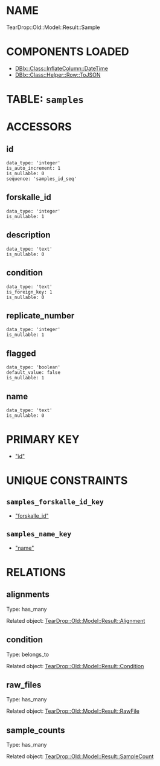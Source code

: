 # NAME

TearDrop::Old::Model::Result::Sample

# COMPONENTS LOADED

- [DBIx::Class::InflateColumn::DateTime](https://metacpan.org/pod/DBIx::Class::InflateColumn::DateTime)
- [DBIx::Class::Helper::Row::ToJSON](https://metacpan.org/pod/DBIx::Class::Helper::Row::ToJSON)

# TABLE: `samples`

# ACCESSORS

## id

    data_type: 'integer'
    is_auto_increment: 1
    is_nullable: 0
    sequence: 'samples_id_seq'

## forskalle\_id

    data_type: 'integer'
    is_nullable: 1

## description

    data_type: 'text'
    is_nullable: 0

## condition

    data_type: 'text'
    is_foreign_key: 1
    is_nullable: 0

## replicate\_number

    data_type: 'integer'
    is_nullable: 1

## flagged

    data_type: 'boolean'
    default_value: false
    is_nullable: 1

## name

    data_type: 'text'
    is_nullable: 0

# PRIMARY KEY

- ["id"](#id)

# UNIQUE CONSTRAINTS

## `samples_forskalle_id_key`

- ["forskalle\_id"](#forskalle_id)

## `samples_name_key`

- ["name"](#name)

# RELATIONS

## alignments

Type: has\_many

Related object: [TearDrop::Old::Model::Result::Alignment](https://github.com/h3kker/tearDrop/blob/master/doc/pod/TearDrop/Old/Model/Result/Alignment.md)

## condition

Type: belongs\_to

Related object: [TearDrop::Old::Model::Result::Condition](https://github.com/h3kker/tearDrop/blob/master/doc/pod/TearDrop/Old/Model/Result/Condition.md)

## raw\_files

Type: has\_many

Related object: [TearDrop::Old::Model::Result::RawFile](https://github.com/h3kker/tearDrop/blob/master/doc/pod/TearDrop/Old/Model/Result/RawFile.md)

## sample\_counts

Type: has\_many

Related object: [TearDrop::Old::Model::Result::SampleCount](https://github.com/h3kker/tearDrop/blob/master/doc/pod/TearDrop/Old/Model/Result/SampleCount.md)
